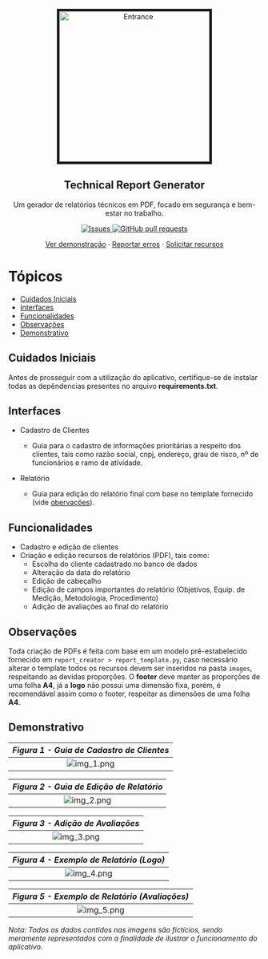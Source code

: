 <p align="center">
 <img border="5px" width="300px" src="https://res.cloudinary.com/sigbel/image/upload/v1677529248/projects/technical_report_generator/technical_report-figure_khmy1p.gif" align="center" alt="Entrance" />
 <h2 align="center">Technical Report Generator</h2>
 <p align="center">Um gerador de relatórios técnicos em PDF, focado em segurança e bem-estar no trabalho.</p>
</p>

<p align="center">
<a href="https://github.com/Sigbel/Technical_Report_Generator/issues">
    <img alt="Issues" src="https://img.shields.io/github/issues/sigbel/Technical_Report_Generator?color=0088ff" />
</a>
<a href="https://github.com/Sigbel/Technical_Report_Generator/pulls">
    <img alt="GitHub pull requests" src="https://img.shields.io/github/issues-pr/sigbel/Technical_Report_Generator?color=0088ff" />
</a>

</p>
<p align="center">
<a href="#demonstrativo">Ver demonstração</a>
·
<a href="https://github.com/Sigbel/Technical_Report_Generator/issues/new">Reportar erros</a>
·
<a href="https://github.com/Sigbel/Technical_Report_Generator/issues/new">Solicitar recursos</a>
</p>

# Tópicos

- [Cuidados Iniciais](#cuidados-iniciais)
- [Interfaces](#interfaces)
- [Funcionalidades](#funcionalidades)
- [Observações](#observações)
- [Demonstrativo](#demonstrativo)

## Cuidados Iniciais

Antes de prosseguir com a utilização do aplicativo, certifique-se de instalar todas as depêndencias presentes no arquivo **requirements.txt**.

## Interfaces

- Cadastro de Clientes
    - Guia para o cadastro de informações prioritárias a respeito dos clientes, tais como razão social, cnpj, endereço, grau de risco, nº de funcionários e ramo de atividade.

- Relatório
    - Guia para edição do relatório final com base no template fornecido (vide [obervações](#observações)).

## Funcionalidades

- Cadastro e edição de clientes
- Criação e edição recursos de relatórios (PDF), tais como: 
    - Escolha do cliente cadastrado no banco de dados
    - Alteração da data do relatório
    - Edição de cabeçalho
    - Edição de campos importantes do relatório (Objetivos, Equip. de Medição, Metodologia, Procedimento)
    - Adição de avaliações ao final do relatório

## Observações

Toda criação de PDFs é feita com base em um modelo pré-estabelecido fornecido em ```report_creator > report_template.py```, caso necessário alterar o template todos os recursos devem ser inseridos na pasta ```images```, respeitando as devidas proporções. O **footer** deve manter as proporções de uma folha **A4**, já a **logo** não possui uma dimensão fixa, porém, é recomendável assim como o footer, respeitar as dimensões de uma folha **A4**.

## Demonstrativo

|<b>_Figura 1 - Guia de Cadastro de Clientes_</b>|
|:--:|
|![img_1.png](https://res.cloudinary.com/sigbel/image/upload/v1677534295/projects/technical_report_generator/cadastro_clientes_snhgbw.png)|

|<b>_Figura 2 - Guia de Edição de Relatório_</b>|
|:--:|
|![img_2.png](https://res.cloudinary.com/sigbel/image/upload/v1677534296/projects/technical_report_generator/report_pdf_wyjick.png)|

|<b>_Figura 3 - Adição de Avaliações_</b>|
|:--:|
|![img_3.png](https://res.cloudinary.com/sigbel/image/upload/v1677534295/projects/technical_report_generator/avaliations_vfmkhz.png)|

|<b>_Figura 4 - Exemplo de Relatório (Logo)_</b>|
|:--:|
|![img_4.png](https://res.cloudinary.com/sigbel/image/upload/v1677534122/projects/technical_report_generator/teste1_page-0001_dkukdr.jpg)|

|<b>_Figura 5 - Exemplo de Relatório (Avaliações)_</b>|
|:--:|
|![img_5.png](https://res.cloudinary.com/sigbel/image/upload/v1677534122/projects/technical_report_generator/teste1_page-0003_pasutx.jpg)|

_Nota: Todos os dados contidos nas imagens são fictícios, sendo meramente representados com a finalidade de ilustrar o funcionamento do aplicativo._